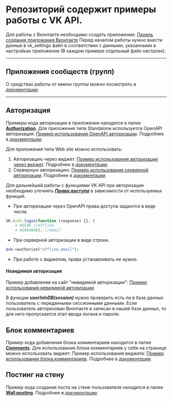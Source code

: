 Репозиторий содержит примеры работы с VK API.
=============================================

Для работы с Вконтакте необходимо создать приложение: [Панель создания приложания Вконтакте](https://vk.com/apps?act=manage)
Перед началом работы нужно внести данные в vk_settings файл в соответствии с данными, указанными в настройках приложения (В каждом примере отдельный файл настроек).
***
## Приложения сообществ (групп)
О средствах работы от имени группы можно посмотреть в [*документации*](https://vk.com/dev/community_apps_docs).
***
## Авторизация
Примеры кода авторизации в приложении находятся в папке [**Authorization**](https://github.com/NesterukSergey/VK/tree/master/Authorization).
Для приложения типа Standalone используется OpenAPI авторизация: [Пример использования OpenAPI авторизации](http://nesterus.h1n.ru/VK/Authorization/Open%20API%20(JS)/). 
Подробнее в [*документации*](https://vk.com/dev/openapi).

Для приложения типа Web site можно использовать:
1. Авторизацию через виджет: [Пример использования авторизации через виджет](http://nesterus.h1n.ru/VK/Authorization/Widget%20(JS)/). 
Подробнее в [*документации*](https://vk.com/dev/widget_auth).
2. Серверную авторизацию: [Пример использования серверной авторизации](http://nesterus.h1n.ru/VK/Authorization/Server%20(PHP)/). 
Подробнее в [*документации*](https://vk.com/dev/authcode_flow_user).

Для дальнейшей работы с функциями VK API при авторизации необходимо уточнять [***Права доступа***](https://vk.com/dev/permissions) в зависимости от используемых функций.
* При авторизации через OpenAPI права доступа задаются в виде числа.
```js
VK.Auth.login(function (response) {}, (   
    + 65536 //offline
    + 4194304)); //email   
   ```
* При серверной авторизации в виде строки.
 ```php
$vk->authorize("offline,email");
 ```
* При работе с виджетом, права устанавливать не нужно.

#### ***Невидимая*** авторизация
Пример добавления на сайт "невидимой авторизации": [Пример использования невидимой авторизации](http://nesterus.h1n.ru/VK/Authorization/Invisible%20authorization/)

В функции ***userIsInDB(session)*** нужно проверить есть ли в базе данных пользователь с переданными сессионными данными.
Если пользователь авторизован Вконтакте и записан в нашей базе данных, то для него пропускается этап ввода логина и пароля.

## Блок комментариев
Пример кода добавления блока комментариев находится в папке [**Comments**](https://github.com/NesterukSergey/VK/tree/master/Comments).
Для использования блока комментариев у себя на странице можно использовать виджет:
Пример использования виджета: [Пример использования блока комментариев](http://xino.h1n.ru/vk_comments). 
Подробнее в [*документации*](https://vk.com/dev/widget_comments).

## Постинг на стену
Пример кода создания поста на стене пользователя находится в папке [**Wall posting**](https://github.com/NesterukSergey/VK/tree/master/Wall%20posting). 
Подробнее в [*документации*](https://vk.com/dev/wall.post).
